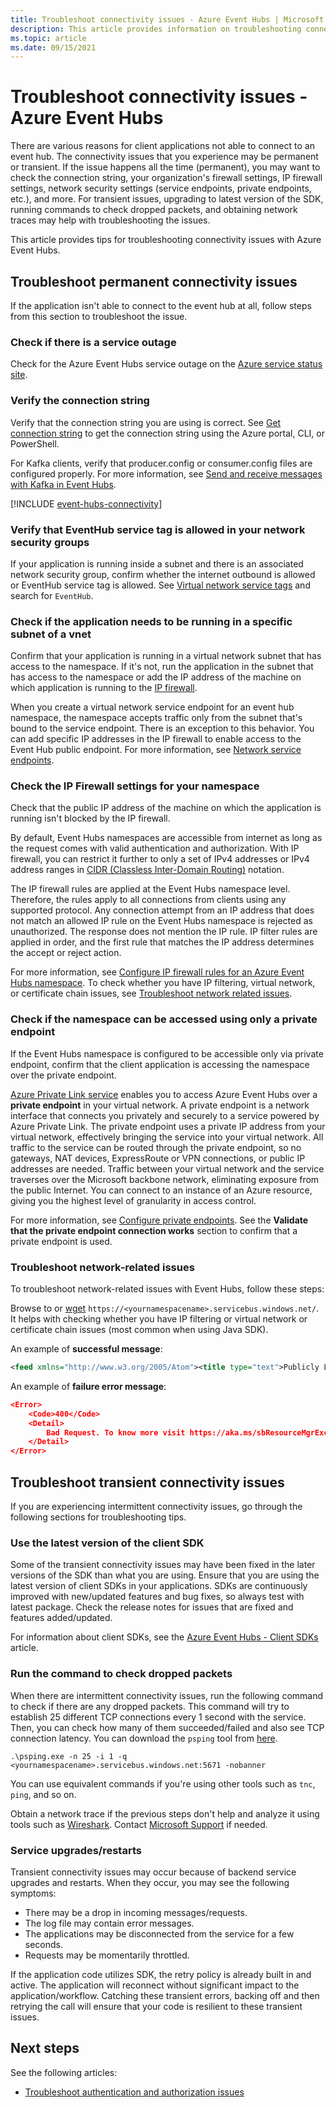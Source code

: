 ```yaml
---
title: Troubleshoot connectivity issues - Azure Event Hubs | Microsoft Docs
description: This article provides information on troubleshooting connectivity issues with Azure Event Hubs. 
ms.topic: article
ms.date: 09/15/2021
---
```


# Troubleshoot connectivity issues - Azure Event Hubs
There are various reasons for client applications not able to connect to an event hub. The connectivity issues that you experience may be permanent or transient. If the issue happens all the time (permanent), you may want to check the connection string, your organization's firewall settings, IP firewall settings, network security settings (service endpoints, private endpoints, etc.), and more. For transient issues, upgrading to latest version of the SDK, running commands to check dropped packets, and obtaining network traces may help with troubleshooting the issues. 

This article provides tips for troubleshooting connectivity issues with Azure Event Hubs. 

## Troubleshoot permanent connectivity issues
If the application isn't able to connect to the event hub at all, follow steps from this section to troubleshoot the issue. 

### Check if there is a service outage
Check for the Azure Event Hubs service outage on the [Azure service status site](https://azure.microsoft.com/status/).

### Verify the connection string 
Verify that the connection string you are using is correct. See [Get connection string](event-hubs-get-connection-string.md) to get the connection string using the Azure portal, CLI, or PowerShell. 

For Kafka clients, verify that producer.config or consumer.config files are configured properly. For more information, see [Send and receive messages with Kafka in Event Hubs](event-hubs-quickstart-kafka-enabled-event-hubs.md#send-and-receive-messages-with-kafka-in-event-hubs).

[!INCLUDE [event-hubs-connectivity](./includes/event-hubs-connectivity.md)]

### Verify that EventHub service tag is allowed in your network security groups
If your application is running inside a subnet and there is an associated network security group, confirm whether the internet outbound is allowed or EventHub service tag is allowed. See [Virtual network service tags](../virtual-network/service-tags-overview.md) and search for `EventHub`.

### Check if the application needs to be running in a specific subnet of a vnet
Confirm that your application is running in a virtual network subnet that has access to the namespace. If it's not, run the application in the subnet that has access to the namespace or add the IP address of the machine on which application is running to the [IP firewall](event-hubs-ip-filtering.md). 

When you create a virtual network service endpoint for an event hub namespace, the namespace accepts traffic only from the subnet that's bound to the service endpoint. There is an exception to this behavior. You can add specific IP addresses in the IP firewall to enable access to the Event Hub public endpoint. For more information, see [Network service endpoints](event-hubs-service-endpoints.md).

### Check the IP Firewall settings for your namespace
Check that the public IP address of the machine on which the application is running isn't blocked by the IP firewall.  

By default, Event Hubs namespaces are accessible from internet as long as the request comes with valid authentication and authorization. With IP firewall, you can restrict it further to only a set of IPv4 addresses or IPv4 address ranges in [CIDR (Classless Inter-Domain Routing)](https://en.wikipedia.org/wiki/Classless_Inter-Domain_Routing) notation.

The IP firewall rules are applied at the Event Hubs namespace level. Therefore, the rules apply to all connections from clients using any supported protocol. Any connection attempt from an IP address that does not match an allowed IP rule on the Event Hubs namespace is rejected as unauthorized. The response does not mention the IP rule. IP filter rules are applied in order, and the first rule that matches the IP address determines the accept or reject action.

For more information, see [Configure IP firewall rules for an Azure Event Hubs namespace](event-hubs-ip-filtering.md). To check whether you have IP filtering, virtual network, or certificate chain issues, see [Troubleshoot network related issues](#troubleshoot-network-related-issues).

### Check if the namespace can be accessed using only a private endpoint
If the Event Hubs namespace is configured to be accessible only via private endpoint, confirm that the client application is accessing the namespace over the private endpoint. 

[Azure Private Link service](../private-link/private-link-overview.md) enables you to access Azure Event Hubs over a **private endpoint** in your virtual network. A private endpoint is a network interface that connects you privately and securely to a service powered by Azure Private Link. The private endpoint uses a private IP address from your virtual network, effectively bringing the service into your virtual network. All traffic to the service can be routed through the private endpoint, so no gateways, NAT devices, ExpressRoute or VPN connections, or public IP addresses are needed. Traffic between your virtual network and the service traverses over the Microsoft backbone network, eliminating exposure from the public Internet. You can connect to an instance of an Azure resource, giving you the highest level of granularity in access control.

For more information, see [Configure private endpoints](private-link-service.md). See the **Validate that the private endpoint connection works** section to confirm that a private endpoint is used. 

### Troubleshoot network-related issues
To troubleshoot network-related issues with Event Hubs, follow these steps: 

Browse to or [wget](https://www.gnu.org/software/wget/) `https://<yournamespacename>.servicebus.windows.net/`. It helps with checking whether you have IP filtering or virtual network or certificate chain issues (most common when using Java SDK).

An example of **successful message**:

```xml
<feed xmlns="http://www.w3.org/2005/Atom"><title type="text">Publicly Listed Services</title><subtitle type="text">This is the list of publicly-listed services currently available.</subtitle><id>uuid:27fcd1e2-3a99-44b1-8f1e-3e92b52f0171;id=30</id><updated>2019-12-27T13:11:47Z</updated><generator>Service Bus 1.1</generator></feed>
```

An example of **failure error message**:

```json
<Error>
    <Code>400</Code>
    <Detail>
        Bad Request. To know more visit https://aka.ms/sbResourceMgrExceptions. . TrackingId:b786d4d1-cbaf-47a8-a3d1-be689cda2a98_G22, SystemTracker:NoSystemTracker, Timestamp:2019-12-27T13:12:40
    </Detail>
</Error>
```

## Troubleshoot transient connectivity issues
If you are experiencing intermittent connectivity issues, go through the following sections for troubleshooting tips. 

### Use the latest version of the client SDK
Some of the transient connectivity issues may have been fixed in the later versions of the SDK than what you are using. Ensure that you are using the latest version of client SDKs in your applications. SDKs are continuously improved with new/updated features and bug fixes, so always test with latest package. Check the release notes for issues that are fixed and features added/updated. 

For information about client SDKs, see the [Azure Event Hubs - Client SDKs](sdks.md) article. 

### Run the command to check dropped packets
When there are intermittent connectivity issues, run the following command to check if there are any dropped packets. This command will try to establish 25 different TCP connections every 1 second with the service. Then, you can check how many of them succeeded/failed and also see TCP connection latency. You can download the `psping` tool from [here](/sysinternals/downloads/psping).

```shell
.\psping.exe -n 25 -i 1 -q <yournamespacename>.servicebus.windows.net:5671 -nobanner     
```
You can use equivalent commands if you're using other tools such as `tnc`, `ping`, and so on. 

Obtain a network trace if the previous steps don't help and analyze it using tools such as [Wireshark](https://www.wireshark.org/). Contact [Microsoft Support](https://support.microsoft.com/) if needed. 

### Service upgrades/restarts
Transient connectivity issues may occur because of backend service upgrades and restarts. When they occur, you may see the following symptoms: 

- There may be a drop in incoming messages/requests.
- The log file may contain error messages.
- The applications may be disconnected from the service for a few seconds.
- Requests may be momentarily throttled.

If the application code utilizes SDK, the retry policy is already built in and active. The application will reconnect without significant impact to the application/workflow. Catching these transient errors, backing off and then retrying the call will ensure that your code is resilient to these transient issues.

## Next steps
See the following articles:

* [Troubleshoot authentication and authorization issues](troubleshoot-authentication-authorization.md)
